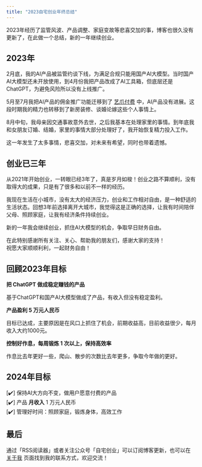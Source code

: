 ```yaml
---
title: "2023自宅创业年终总结"
---
```


2023年经历了监管风波、产品调整、家庭变故等悲喜交加的事，博客也很久没有更新了，在此做一个总结，新的一年继续创业。

## 2023年

2月底，我的AI产品被监管约谈下线，为满足合规只能用国产AI大模型。当时国产AI大模型还未开放使用，到4月份我把产品改成了AI工具箱，但底层还是ChatGPT，为避免风险所以没有上线推广。

5月至7月我把AI产品的佣金推广功能迁移到了 [艺爪付费](https://www.ezboti.com/docs/revenue/) 中，AI产品没有进展。这段时期我的精力也转移到了新房装修、谈婚论嫁这些个人事情上。

8月中旬，我母亲因交通事故意外去世，之后我基本在处理家里的事情。到年底我和女朋友订婚、结婚，家里的事情大部分处理好了，我开始恢复精力投入工作。

这一年发生了太多事情，悲喜交加，对未来有希望，同时也带着遗憾。

## 创业已三年

从2021年开始创业，一转眼已经3年了，真是岁月如梭！创业之路不算顺利，没有取得大的成果，只是有了很多和以前不一样的经历。

我现在生活在小城市，没有太大的经济压力，创业和工作相对自由，是一种舒适的生活状态。回想3年前选择离开大城市，我觉得这是正确的选择，让我有时间陪伴父母、照顾家庭，让我有经济条件持续创业。

新的一年我会继续创业，抓住AI大模型的机会，争取早日财务自由。

在此特别感谢所有关注、关心、帮助我的朋友们，感谢大家的支持！  
祝愿大家顺顺利利，一起财务自由！

## 回顾2023年目标

**把 ChatGPT 做成稳定赚钱的产品**

基于ChatGPT和国产AI大模型做成了产品，有收入但没有稳定盈利。

**产品盈利 5 万元人民币**

目标已达成，主要原因是在风口上抓住了机会，前期收益高，目前收益很少，每月收入大约1000元。

**控制好作息，每周锻炼 1 次以上，保持高效率**

作息比去年更好一些，爬山、散步的次数比去年更多，争取今年做的更好。

## 2024年目标

[✔️] 保持AI大方向不变，做用户愿意付费的产品  
[✔️] 产品 **月收入** 1 万元人民币  
[✔️] 管理好时间：照顾家庭，锻炼身体，高效工作  

## 最后

通过「RSS阅读器」或者关注公众号「自宅创业」可以订阅博客更新，也可以在 [关于我](/about) 页面找到我的联系方式，欢迎交流！
